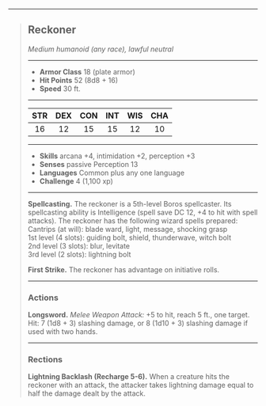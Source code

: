 ***
> ## Reckoner
> *Medium humanoid (any race), lawful neutral*
> 
> ***
> 
> - **Armor Class** 18 (plate armor)
> - **Hit Points** 52 (8d8 + 16)
> - **Speed** 30 ft.
> 
> ***
> 
> |STR|DEX|CON|INT|WIS|CHA|
> |:---:|:---:|:---:|:---:|:---:|:---:|
> |16|12|15|15|12|10|
> 
> ***
> 
> - **Skills** arcana +4, intimidation +2, perception +3
> - **Senses** passive Perception 13
> - **Languages** Common plus any one language
> - **Challenge** 4 (1,100 xp)
> 
> ***
> 
> **Spellcasting.** The reckoner is a 5th-level Boros spellcaster. Its spellcasting ability is Intelligence (spell save DC 12, +4 to hit with spell attacks). The reckoner has the following wizard spells prepared:  
> Cantrips (at will): blade ward, light, message, shocking grasp  
> 1st level (4 slots): guiding bolt, shield, thunderwave, witch bolt  
> 2nd level (3 slots): blur, levitate  
> 3rd level (2 slots): lightning bolt
> 
> **First Strike.** The reckoner has advantage on initiative rolls.
> 
> ***
> 
> ### Actions
> **Longsword.** *Melee Weapon Attack:* +5 to hit, reach 5 ft., one target. Hit: 7 (1d8 + 3) slashing damage, or 8 (1d10 + 3) slashing damage if used with two hands.
> 
> ***
> 
> ### Rections
> **Lightning Backlash (Recharge 5-6).** When a creature hits the reckoner with an attack, the attacker takes lightning damage equal to half the damage dealt by the attack.
